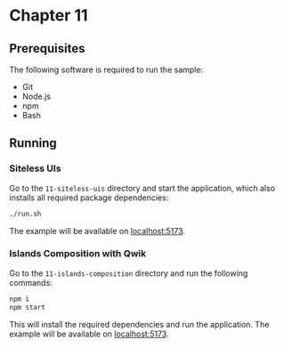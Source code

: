 # Chapter 11

## Prerequisites

The following software is required to run the sample:

- Git
- Node.js
- npm
- Bash

## Running

### Siteless UIs

Go to the `11-siteless-uis` directory and start the application, which also installs all required package dependencies:

```sh
./run.sh
```

The example will be available on [localhost:5173](http://localhost:5173).

### Islands Composition with Qwik

Go to the `11-islands-composition` directory and run the following commands:

```sh
npm i
npm start
```

This will install the required dependencies and run the application. The example will be available on [localhost:5173](http://localhost:5173).
